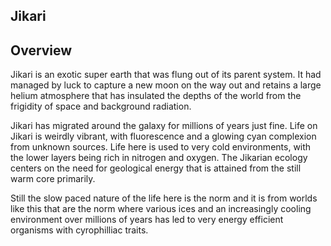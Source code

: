 ## Jikari

## Overview

Jikari is an exotic super earth that was flung out of its parent system.  It had managed by luck to capture a new moon on the way out and retains a large helium atmosphere that has insulated the depths of the world from the frigidity of space and background radiation.  

Jikari has migrated around the galaxy for millions of years just fine.  Life on Jikari is weirdly vibrant, with fluorescence and a glowing cyan complexion from unknown sources.  Life here is used to very cold environments, with the lower layers being rich in nitrogen and oxygen.  The Jikarian ecology centers on the need for geological energy that is attained from the still warm core primarily.  

Still the slow paced nature of the life here is the norm and it is from worlds like this that are the norm where various ices and an increasingly cooling environment over millions of years has led to very energy efficient organisms with cyrophilliac traits.   
